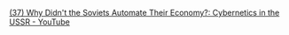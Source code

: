 [(37) Why Didn't the Soviets Automate Their Economy?: Cybernetics in the USSR - YouTube](https://www.youtube.com/watch?v=OUig0Qwnc4I&ab_channel=TheMarxistProject)
